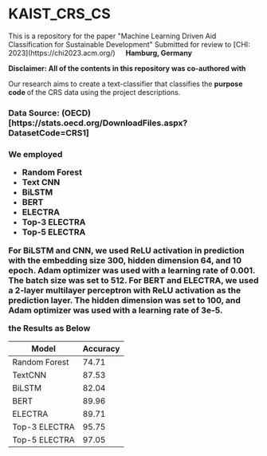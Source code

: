 <h1> KAIST_CRS_CS </h1>

<p> This is a repository for the paper "Machine Learning Driven Aid Classification for Sustainable Development"
Submitted for review to [CHI: 2023](https://chi2023.acm.org/) <img src="https://cdn-icons-png.flaticon.com/512/197/197571.png" width="13"/> <b>Hamburg, Germany</b> </p>


**Disclaimer: All of the contents in this repository was co-authored with**

<p> Our research aims to create a text-classifier that classifies the <b> purpose code </b> of the CRS data using the project descriptions. </p>

<h3> Data Source: (OECD)[https://stats.oecd.org/DownloadFiles.aspx?DatasetCode=CRS1] <h3>

<p> We employed </p>

<ul>
  <li>Random Forest</li>
  <li>Text CNN</li>
  <li>BiLSTM</li>
  <li>BERT</li>
  <li>ELECTRA</li>
  <li>Top-3 ELECTRA</li>
  <li>Top-5 ELECTRA</li>
</ul>

For BiLSTM and CNN, we used ReLU activation in prediction with the embedding size 300, hidden dimension 64, and 10 epoch. Adam optimizer was used with a learning rate of 0.001. The batch size was set to 512.
For BERT and ELECTRA, we used a 2-layer multilayer perceptron with ReLU activation as the prediction layer. The hidden dimension was set to 100, and Adam optimizer was used with a learning rate of 3e-5. 

<p> the Results as Below </p>

| Model         | Accuracy |
|---------------|----------|
| Random Forest | 74.71    |
| TextCNN       | 87.53    |
| BiLSTM        | 82.04    |
| BERT          | 89.96    |
| ELECTRA       | 89.71    |
| Top-3 ELECTRA | 95.75    |
| Top-5 ELECTRA | 97.05    |